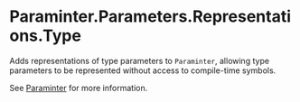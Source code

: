 # Paraminter.Parameters.Representations.Type

Adds representations of type parameters to `Paraminter`, allowing type parameters to be represented without access to compile-time symbols.

See [Paraminter](https://www.github.com/Paraminter/Paraminter) for more information.